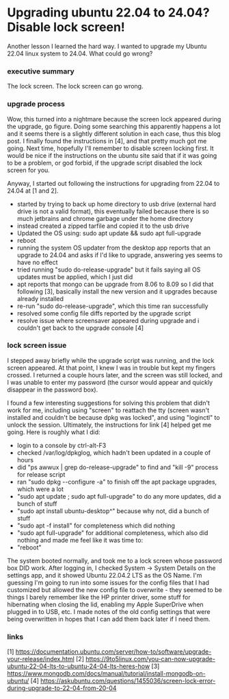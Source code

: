 # Upgrading ubuntu 22.04 to 24.04? Disable lock screen!

Another lesson I learned the hard way.  I wanted to upgrade my Ubuntu 22.04 linux system to 24.04. What could go wrong?

### executive summary

The lock screen.  The lock screen can go wrong.

### upgrade process

Wow, this turned into a nightmare because the screen lock appeared during the upgrade, go figure.  Doing some searching this apparently happens a lot and it seems there is a slightly different solution in each case, thus this blog post.  I finally found the instructions in [4], and that pretty much got me going.  Next time, hopefully I'll remember to disable screen locking first.  It would be nice if the instructions on the ubuntu site said that if it was going to be a problem, or god forbid, if the upgrade script disabled the lock screen for you.  

Anyway, I started out following the instructions for upgrading from 22.04 to 24.04 at [1 and 2].

- started by trying to back up home directory to usb drive (external hard drive is not a valid format), this eventually failed because there is so much jetbrains and chrome garbage under the home directory
- instead created a zipped tarfile and copied it to the usb drive
- Updated the OS using: sudo apt update && sudo apt full-upgrade
- reboot
- running the system OS updater from the desktop app reports that an upgrade to 24.04 and asks if I'd like to upgrade, answering yes seems to have no effect
- tried running "sudo do-release-upgrade" but it fails saying all OS updates must be applied, which I just did
- apt reports that mongo can be upgrade from 8.06 to 8.09 so I did that following [3], basically install the new version and it upgrades because already installed
- re-run "sudo do-release-upgrade", which this time ran successfully
- resolved some config file diffs reported by the upgrade script
- resolve issue where screensaver appeared during upgrade and i couldn't get back to the upgrade console [4]

### lock screen issue

I stepped away briefly while the upgrade script was running, and the lock screen appeared.  At that point, I knew I was in trouble but kept my fingers crossed.  I returned a couple hours later, and the screen was still locked, and I was unable to enter my password (the cursor would appear and quickly disappear in the password box).

I found a few interesting suggestions for solving this problem that didn't work for me, including using "screen" to reattach the tty (screen wasn't installed and couldn't be because dpkg was locked", and using "loginctl" to unlock the session. Ultimately, the instructions for link [4] helped get me going.  Here is roughly what I did:

- login to a console by ctrl-alt-F3
- checked /var/log/dpkglog, which hadn't been updated in a couple of hours
- did "ps awwux | grep do-release-upgrade" to find and "kill -9" process for release script
- ran "sudo dpkg --configure -a" to finish off the apt package upgrades, which were a lot
- "sudo apt update ; sudo apt full-upgrade" to do any more updates, did a bunch of stuff
- "sudo apt install ubuntu-desktop^" because why not, did a bunch of stuff
- "sudo apt -f install" for completeness which did nothing
- "sudo apt full-upgrade" for additional completeness, which also did nothing and made me feel like it was time to:
- "reboot"

The system booted normally, and took me to a lock screen whose password box DID work.  After logging in, I checked System -> System Details on the settings app, and it showed Ubuntu 22.04.2 LTS as the OS Name.  I'm guessing I'm going to run into some issues for the config files that I had customized but allowed the new config file to overwrite - they seemed to be things I barely remember like the HP printer driver, some stuff for hibernating when closing the lid, enabling my Apple SuperDrive when plugged in to USB, etc.  I made notes of the old config settings that were being overwritten in hopes that I can add them back later if I need them.

### links
[1] https://documentation.ubuntu.com/server/how-to/software/upgrade-your-release/index.html
[2] https://9to5linux.com/you-can-now-upgrade-ubuntu-22-04-lts-to-ubuntu-24-04-lts-heres-how
[3] https://www.mongodb.com/docs/manual/tutorial/install-mongodb-on-ubuntu/
[4] https://askubuntu.com/questions/1455036/screen-lock-error-during-upgrade-to-22-04-from-20-04
